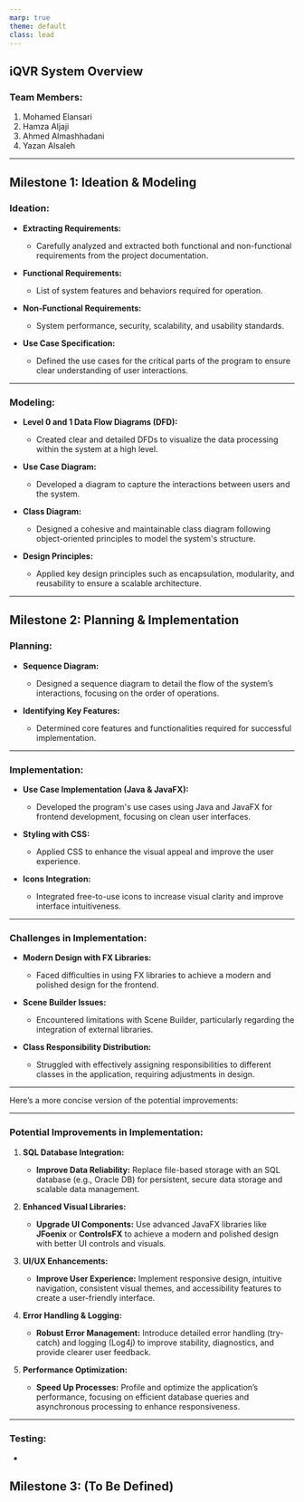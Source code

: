 ```yaml
---
marp: true
theme: default
class: lead
---
```


## **iQVR System Overview**

### **Team Members:**
1. Mohamed Elansari  
2. Hamza Aljaji  
3. Ahmed Almashhadani  
4. Yazan Alsaleh  

---

## **Milestone 1: Ideation & Modeling**

### **Ideation:**
- **Extracting Requirements:**  
  - Carefully analyzed and extracted both functional and non-functional requirements from the project documentation.
  
- **Functional Requirements:**
  - List of system features and behaviors required for operation.

- **Non-Functional Requirements:**
  - System performance, security, scalability, and usability standards.

- **Use Case Specification:**  
  - Defined the use cases for the critical parts of the program to ensure clear understanding of user interactions.

---

### **Modeling:**

- **Level 0 and 1 Data Flow Diagrams (DFD):**  
  - Created clear and detailed DFDs to visualize the data processing within the system at a high level.

- **Use Case Diagram:**  
  - Developed a diagram to capture the interactions between users and the system.

- **Class Diagram:**  
  - Designed a cohesive and maintainable class diagram following object-oriented principles to model the system's structure.

- **Design Principles:**  
  - Applied key design principles such as encapsulation, modularity, and reusability to ensure a scalable architecture.

---

## **Milestone 2: Planning & Implementation**

### **Planning:**

- **Sequence Diagram:**  
  - Designed a sequence diagram to detail the flow of the system’s interactions, focusing on the order of operations.

- **Identifying Key Features:**  
  - Determined core features and functionalities required for successful implementation.

---

### **Implementation:**

- **Use Case Implementation (Java & JavaFX):**  
  - Developed the program's use cases using Java and JavaFX for frontend development, focusing on clean user interfaces.

- **Styling with CSS:**  
  - Applied CSS to enhance the visual appeal and improve the user experience.

- **Icons Integration:**  
  - Integrated free-to-use icons to increase visual clarity and improve interface intuitiveness.

---

### **Challenges in Implementation:**

- **Modern Design with FX Libraries:**  
  - Faced difficulties in using FX libraries to achieve a modern and polished design for the frontend.

- **Scene Builder Issues:**  
  - Encountered limitations with Scene Builder, particularly regarding the integration of external libraries.

- **Class Responsibility Distribution:**  
  - Struggled with effectively assigning responsibilities to different classes in the application, requiring adjustments in design.

---
Here’s a more concise version of the potential improvements:

---

### **Potential Improvements in Implementation:**

1. **SQL Database Integration:**
   - **Improve Data Reliability:** Replace file-based storage with an SQL database (e.g., Oracle DB) for persistent, secure data storage and scalable data management.

2. **Enhanced Visual Libraries:**
   - **Upgrade UI Components:** Use advanced JavaFX libraries like **JFoenix** or **ControlsFX** to achieve a modern and polished design with better UI controls and visuals.

3. **UI/UX Enhancements:**
   - **Improve User Experience:** Implement responsive design, intuitive navigation, consistent visual themes, and accessibility features to create a user-friendly interface.

4. **Error Handling & Logging:**
   - **Robust Error Management:** Introduce detailed error handling (try-catch) and logging (Log4j) to improve stability, diagnostics, and provide clearer user feedback.

5. **Performance Optimization:**
   - **Speed Up Processes:** Profile and optimize the application’s performance, focusing on efficient database queries and asynchronous processing to enhance responsiveness.
---

### **Testing:**
- 



## **Milestone 3: (To Be Defined)**
